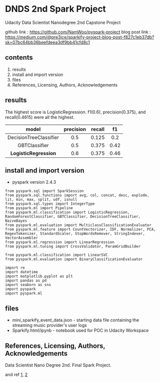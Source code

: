 # DNDS 2nd Spark Project

Udacity Data Scientist Nanodegree 2nd Capstone Project


github link : https://github.com/NamWoo/pyspark-project
blog post link : https://medium.com/@pre3ice/sparkify-project-blog-post-f827c1eb37db?sk=07bc64bb36beefdeea3df9bb41cfd8c1


## contents
1. results
2. install and import version
3. files
4. References, Licensing, Authors, Acknowledgements


## results

The highest score is LogisticRegression. f1(0.6), precision(0.375), and recall(0.4615) were all the highest.


|model|precision|recall|f1|
|:---:|:---:|:---:|:---:|
|DecisionTreeClassifier|0.5|0.125|0.2|
|GBTClassifier|0.5|0.375|0.42|
|**LogisticRegression**|0.6|0.375|0.46


## install and import version

* pyspark version 2.4.3

```
from pyspark.sql import SparkSession
from pyspark.sql.functions import avg, col, concat, desc, explode, lit, min, max, split, udf, isnull
from pyspark.sql.types import IntegerType
from pyspark.ml import Pipeline
from pyspark.ml.classification import LogisticRegression, RandomForestClassifier, GBTClassifier, DecisionTreeClassifier, NaiveBayes
from pyspark.ml.evaluation import MulticlassClassificationEvaluator
from pyspark.ml.feature import CountVectorizer, IDF, Normalizer, PCA, RegexTokenizer, StandardScaler, StopWordsRemover, StringIndexer, VectorAssembler
from pyspark.ml.regression import LinearRegression
from pyspark.ml.tuning import CrossValidator, ParamGridBuilder

from pyspark.ml.classification import LinearSVC
from pyspark.ml.evaluation import BinaryClassificationEvaluator

import re
import datetime
import matplotlib.pyplot as plt
import pandas as pd
import seaborn as sns
import pyspark
import pyspark.ml
```




## files

* mini_sparkify_event_data.json - starting data file containing the streaming music provider's user logs
* Sparkify.html/ipynb - notebook used for POC in Udacity Workspace







## References, Licensing, Authors, Acknowledgements


Data Scientist Nano Degree 2nd. Final Spark Project.

and ref [1](https://github.com/udacity), [2](https://www.slideshare.net/ssuser760eb4/pyspark-ch-06-ml)